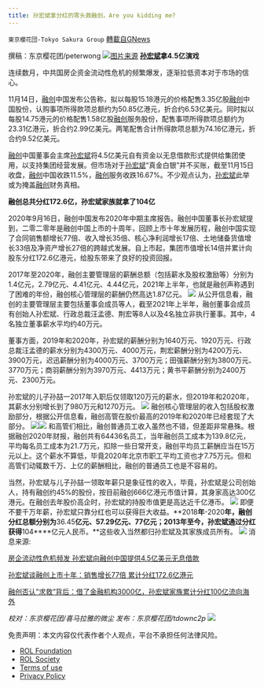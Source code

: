 ```yaml
---
title: 孙宏斌拿分红的零头救融创，Are you kidding me?
---
```

`東京櫻花団-Tokyo Sakura Group` [轉載自GNews](https://gnews.org/zh-hans/1674132/)

撰稿：东京樱花团/peterwong
![](https://assets.gnews.org/wp-content/uploads/2021/11/2021091417454692.jpg)[图片来源](https://www.gucheng.com/hot/2021/4103176.shtml)
**[孙宏斌](http://house.china.com.cn/News/%25cb%25ef%25ba%25ea%25b1%25f3_1s.htm)拿4.5亿演戏**

连续数月，中共国房企资金流动性危机的频繁爆发，逐渐拉低资本对于市场的信心。

11月14日，[融创](http://house.china.com.cn/News/%25c8%25da%25b4%25b4_1s.htm)中国发布公告称，拟以每股15.18港元的价格配售3.35亿股[融创](http://house.china.com.cn/News/%25c8%25da%25b4%25b4_1s.htm)中国股份，认购事项所得款项总额约为50.85亿港元，折合约6.53亿美元。同时拟以每股14.75港元的价格配售1.58亿股[融创](http://house.china.com.cn/News/%25c8%25da%25b4%25b4_1s.htm)服务股份，配售事项所得款项总额约为23.31亿港元，折合约2.99亿美元。两笔配售合计所得款项总额为74.16亿港元，折合约9.52亿美元。

[融创](http://house.china.com.cn/News/%25c8%25da%25b4%25b4_1s.htm)中国董事会主席[孙宏斌](http://house.china.com.cn/News/%25cb%25ef%25ba%25ea%25b1%25f3_1s.htm)将4.5亿美元自有资金以无息借款形式提供给集团使用，以支持集团经营发展。但市场对于[孙宏斌](http://house.china.com.cn/News/%25cb%25ef%25ba%25ea%25b1%25f3_1s.htm)“真金白银”并不买账，截至11月15日收盘，[融创](http://house.china.com.cn/News/%25c8%25da%25b4%25b4_1s.htm)中国收跌11.5%，[融创](http://house.china.com.cn/News/%25c8%25da%25b4%25b4_1s.htm)服务收跌16.67%。不少观点认为，[孙宏斌](http://house.china.com.cn/News/%25cb%25ef%25ba%25ea%25b1%25f3_1s.htm)此举或为掩盖[融创](http://house.china.com.cn/News/%25c8%25da%25b4%25b4_1s.htm)财务真相。

**融创总共分红172.6亿，孙宏斌家族就拿了104亿**

2020年9月16日，融创中国发布2020年中期主席报告。融创中国董事长孙宏斌提到，二零二零年是融创中国上市的十周年，回顾上市十年发展历程，融创中国实现了合同销售额增长77倍、收入增长35倍、核心净利润增长17倍、土地储备货值增长33倍及净资产增长27倍的跨越式发展。自上市起，集团市值增长14倍并累计向股东分红172.6亿港元，给股东带来了良好的投资回报。

2017年至2020年，融创主要管理层的薪酬总额（包括薪水及股权激励等）分别为1.4亿元，2.79亿元、4.41亿元、4.44亿元，2021年上半年，也就是融创声称遇到了困难的年份，融创核心管理层的薪酬仍然高达1.87亿元。
![](https://assets.gnews.org/wp-content/uploads/2021/11/2-34.png)
从公开信息看，融创的主要管理层主要包括董事会成员等人，截至2021年上半年，融创董事会成员有创始人孙宏斌、行政总裁汪孟德、荆宏等8人以及4名独立非执行董事。其中，4名独立董事薪水平均约40万元。

董事方面，2019年和2020年，孙宏斌的薪酬分别为1640万元、1920万元、行政总裁汪孟德的薪水分别为4300万元、4000万元，荆宏薪酬分别为4200万元、3900万元，迟迅薪酬分别为4000万元、3700万元；田强薪酬分别为3800万元、3770万元；商羽薪酬分别为3970万元、4413万元；黄书平薪酬分别为2400万元、2300万元。

孙宏斌的儿子孙喆一2017年入职后仅领取120万元的薪水，但2019年和2020年，其薪水分别增长到了980万元和1270万元。
![](https://assets.gnews.org/wp-content/uploads/2021/11/3-20.png)
融创核心管理层的收入包括股权激励部分，根据公开信息看，融创高管在股价最高的2019年和2020年已经套现了大部分。
![](https://assets.gnews.org/wp-content/uploads/2021/11/4-14.png)![](https://assets.gnews.org/wp-content/uploads/2021/11/5-10.png)
和高管们相比，融创普通员工收入虽然也不错，但差距非常悬殊。根据融创2020年财报，融创共有64436名员工，当年融创员工成本为139.8亿元，平均每名员工成本为21.7万元，扣除一些日常开支，融创平均员工薪酬应当在15万元以上。这个薪水不算低，毕竟2020年北京市职工平均工资也才7.75万元。但和高管们动辄数千万、上亿的薪酬相比，融创的普通员工也是不容易的。

当然，孙宏斌与儿子孙喆一领取年薪只是象征性的收入，毕竟，孙宏斌是公司创始人，持有融创约45%的股份，按目前融创666亿港元市值计算，其身家高达300亿港元。在融创去年股价高企时，孙宏斌的持股市值更是高达近千亿港币。
![](https://assets.gnews.org/wp-content/uploads/2021/11/6-5.png)
即便不要千万年薪，孙宏斌只靠分红也可以获得巨大收益。**2018****年****-2020****年，融创分红总额分别为****36.45****亿元、****57.29****亿元、****77****亿元；****2013****年至今，孙宏斌通过分红获得****104****亿元人民币。**这些收入当然都归孙宏斌及其家族成员所有。
![](https://assets.gnews.org/wp-content/uploads/2021/11/7-5.png)
消息来源:

[房企流动性危机频发 孙宏斌向融创中国提供4.5亿美元无息借款](http://house.china.com.cn/2111840.htm)

[孙宏斌谈融创上市十年：销售增长77倍 累计分红172.6亿港元](https://news.leju.com/2020-09-16/6711998115609886187.shtml)

[融创否认”求救”背后：借了金融机构3000亿，孙宏斌家族累计分红100亿流向海外](http://www.jinronghu.com/news/34343.html)

*校对：东京樱花团/喜马拉雅的微尘*
*发布：东京樱花团/tdownc2p*
![](https://assets.gnews.org/wp-content/uploads/2021/11/yht.png)
 

免责声明：本文内容仅代表作者个人观点，平台不承担任何法律风险。

- [ROL Foundation](https://rolfoundation.org/)
- [ROL Society](https://rolsociety.org/)
- [Terms of use](https://gnews.org/terms-of-use-3/)
- [Privacy Policy](https://gnews.org/privacy-policy/)
